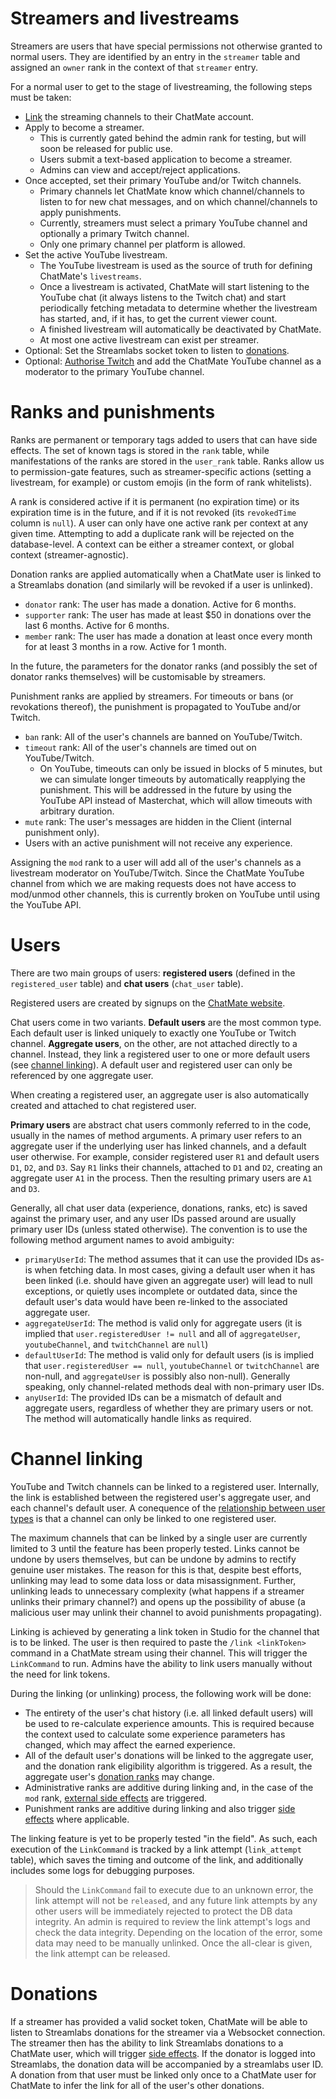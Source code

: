# Streamers and livestreams
Streamers are users that have special permissions not otherwise granted to normal users. They are identified by an entry in the `streamer` table and assigned an `owner` rank in the context of that `streamer` entry.

For a normal user to get to the stage of livestreaming, the following steps must be taken:
- [Link](#channel-linking) the streaming channels to their ChatMate account.
- Apply to become a streamer.
  - This is currently gated behind the admin rank for testing, but will soon be released for public use.
  - Users submit a text-based application to become a streamer.
  - Admins can view and accept/reject applications.
- Once accepted, set their primary YouTube and/or Twitch channels.
  - Primary channels let ChatMate know which channel/channels to listen to for new chat messages, and on which channel/channels to apply punishments.
  - Currently, streamers must select a primary YouTube channel and optionally a primary Twitch channel.
  - Only one primary channel per platform is allowed.
- Set the active YouTube livestream.
  - The YouTube livestream is used as the source of truth for defining ChatMate's `livestreams`.
  - Once a livestream is activated, ChatMate will start listening to the YouTube chat (it always listens to the Twitch chat) and start periodically fetching metadata to determine whether the livestream has started, and, if it has, to get the current viewer count.
  - A finished livestream will automatically be deactivated by ChatMate.
  - At most one active livestream can exist per streamer.
- Optional: Set the Streamlabs socket token to listen to [donations](#donations).
- Optional: [Authorise Twitch](twitch-auth.md) and add the ChatMate YouTube channel as a moderator to the primary YouTube channel.

# Ranks and punishments
Ranks are permanent or temporary tags added to users that can have side effects. The set of known tags is stored in the `rank` table, while manifestations of the ranks are stored in the `user_rank` table. Ranks allow us to permission-gate features, such as streamer-specific actions (setting a livestream, for example) or custom emojis (in the form of rank whitelists).

A rank is considered active if it is permanent (no expiration time) or its expiration time is in the future, and if it is not revoked (its `revokedTime` column is `null`). A user can only have one active rank per context at any given time. Attempting to add a duplicate rank will be rejected on the database-level. A context can be either a streamer context, or global context (streamer-agnostic).

Donation ranks are applied automatically when a ChatMate user is linked to a Streamlabs donation (and similarly will be revoked if a user is unlinked).
- `donator` rank: The user has made a donation. Active for 6 months.
- `supporter` rank: The user has made at least $50 in donations over the last 6 months. Active for 6 months.
- `member` rank: The user has made a donation at least once every month for at least 3 months in a row. Active for 1 month.

In the future, the parameters for the donator ranks (and possibly the set of donator ranks themselves) will be customisable by streamers.

Punishment ranks are applied by streamers. For timeouts or bans (or revokations thereof), the punishment is propagated to YouTube and/or Twitch.
- `ban` rank: All of the user's channels are banned on YouTube/Twitch.
- `timeout` rank: All of the user's channels are timed out on YouTube/Twitch.
  - On YouTube, timeouts can only be issued in blocks of 5 minutes, but we can simulate longer timeouts by automatically reapplying the punishment. This will be addressed in the future by using the YouTube API instead of Masterchat, which will allow timeouts with arbitrary duration.
- `mute` rank: The user's messages are hidden in the Client (internal punishment only).
- Users with an active punishment will not receive any experience.

Assigning the `mod` rank to a user will add all of the user's channels as a livestream moderator on YouTube/Twitch. Since the ChatMate YouTube channel from which we are making requests does not have access to mod/unmod other channels, this is currently broken on YouTube until using the YouTube API.

# Users
There are two main groups of users: **registered users** (defined in the `registered_user` table) and **chat users** (`chat_user` table).

Registered users are created by signups on the [ChatMate website](https://www.chat-mate.com/).

Chat users come in two variants. **Default users** are the most common type. Each default user is linked uniquely to exactly one YouTube or Twitch channel. **Aggregate users**, on the other, are not attached directly to a channel. Instead, they link a registered user to one or more default users (see [channel linking](#channel-linking)). A default user and registered user can only be referenced by one aggregate user.

When creating a registered user, an aggregate user is also automatically created and attached to chat registered user.

**Primary users** are abstract chat users commonly referred to in the code, usually in the names of method arguments. A primary user refers to an aggregate user if the underlying user has linked channels, and a default user otherwise. For example, consider registered user `R1` and default users `D1`, `D2`, and `D3`. Say `R1` links their channels, attached to `D1` and `D2`, creating an aggregate user `A1` in the process. Then the resulting primary users are `A1` and `D3`.

Generally, all chat user data (experience, donations, ranks, etc) is saved against the primary user, and any user IDs passed around are usually primary user IDs (unless stated otherwise). The convention is to use the following method argument names to avoid ambiguity:
- `primaryUserId`: The method assumes that it can use the provided IDs as-is when fetching data. In most cases, giving a default user when it has been linked (i.e. should have given an aggregate user) will lead to null exceptions, or quietly uses incomplete or outdated data, since the default user's data would have been re-linked to the associated aggregate user.
- `aggregateUserId`: The method is valid only for aggregate users (it is implied that `user.registeredUser != null` and all of `aggregateUser`, `youtubeChannel`, and `twitchChannel` are `null`)
- `defaultUserId`: The method is valid only for default users (is is implied that `user.registeredUser == null`, `youtubeChannel` or `twitchChannel` are non-null, and `aggregateUser` is possibly also non-null). Generally speaking, only channel-related methods deal with non-primary user IDs.
- `anyUserId`: The provided IDs can be a mismatch of default and aggregate users, regardless of whether they are primary users or not. The method will automatically handle links as required.

# Channel linking
YouTube and Twitch channels can be linked to a registered user. Internally, the link is established between the registered user's aggregate user, and each channel's default user. A conequence of the [relationship between user types](#users) is that a channel can only be linked to one registered user.

The maximum channels that can be linked by a single user are currently limited to 3 until the feature has been properly tested. Links cannot be undone by users themselves, but can be undone by admins to rectify genuine user mistakes. The reason for this is that, despite best efforts, unlinking may lead to some data loss or data misassignment. Further, unlinking leads to unnecessary complexity (what happens if a streamer unlinks their primary channel?) and opens up the possibility of abuse (a malicious user may unlink their channel to avoid punishments propagating).

Linking is achieved by generating a link token in Studio for the channel that is to be linked. The user is then required to paste the `/link <linkToken>` command in a ChatMate stream using their channel. This will trigger the `LinkCommand` to run. Admins have the ability to link users manually without the need for link tokens.

During the linking (or unlinking) process, the following work will be done:
- The entirety of the user's chat history (i.e. all linked default users) will be used to re-calculate experience amounts. This is required because the context used to calculate some experience parameters has changed, which may affect the earned experience.
- All of the default user's donations will be linked to the aggregate user, and the donation rank eligibility algorithm is triggered. As a result, the aggregate user's [donation ranks](#ranks-and-punishments) may change.
- Administrative ranks are additive during linking and, in the case of the `mod` rank, [external side effects](#ranks-and-punishments) are triggered.
- Punishment ranks are additive during linking and also trigger [side effects](#ranks-and-punishments) where applicable.

The linking feature is yet to be properly tested "in the field". As such, each execution of the `LinkCommand` is tracked by a link attempt (`link_attempt` table), which saves the timing and outcome of the link, and additionally includes some logs for debugging purposes.
> Should the `LinkCommand` fail to execute due to an unknown error, the link attempt will not be `release`d, and any future link attempts by any other users will be immediately rejected to protect the DB data integrity. An admin is required to review the link attempt's logs and check the data integrity. Depending on the location of the error, some data may need to be manually unlinked. Once the all-clear is given, the link attempt can be released.

# Donations
If a streamer has provided a valid socket token, ChatMate will be able to listen to Streamlabs donations for the streamer via a Websocket connection. The streamer then has the ability to link Streamlabs donations to a ChatMate user, which will trigger [side effects](#ranks-and-punishments). If the donator is logged into Streamlabs, the donation data will be accompanied by a streamlabs user ID. A donation from that user must be linked only once to a ChatMate user for ChatMate to infer the link for all of the user's other donations.
